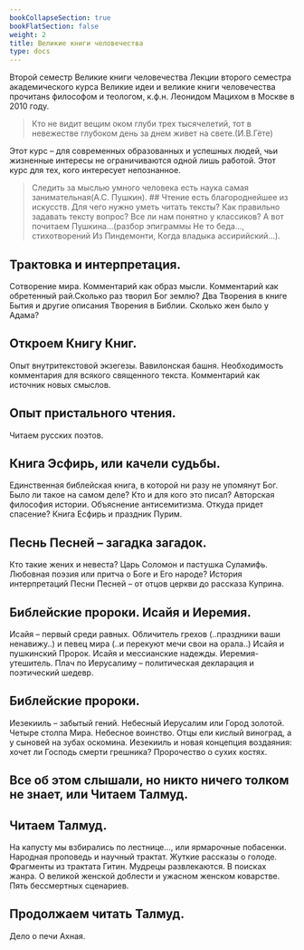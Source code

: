 ```yaml
---
bookCollapseSection: true
bookFlatSection: false
weight: 2
title: Великие книги человечества
type: docs
---
```


Второй семестр
Великие книги человечества
Лекции второго семестра академического курса Великие идеи и великие книги человечества прочитанs философом и теологом, к.ф.н. Леонидом Мацихом в Москве в 2010 году.

 > Кто не видит вещим оком глуби трех тысячелетий, тот в невежестве глубоком день за днем живет на свете.(И.В.Гёте)

Этот курс – для современных образованных и успешных людей, чьи жизненные интересы не ограничиваются одной лишь работой. Этот курс для тех, кого интересует непознанное.

> Следить за мыслью умного человека есть наука самая занимательная(А.С. Пушкин). ## Чтение есть благороднейшее из искусств. 
 Для чего нужно уметь читать тексты? Как правильно задавать тексту вопрос? Все ли нам понятно у классиков? А вот почитаем Пушкина...(разбор эпиграммы Не то беда..., стихотворений Из Пиндемонти, Когда владыка ассирийский...).
 ## Трактовка и интерпретация. 
 Сотворение мира. Комментарий как образ мысли. Комментарий как обретенный рай.Сколько раз творил Бог землю? Два Творения в книге Бытия и другие описания Творения в Библии. Сколько жен было у Адама?
 ## Откроем Книгу Книг. 
 Опыт внутритекстовой экзегезы. Вавилонская башня. Необходимость комментария для всякого священного текста. Комментарий как источник новых смыслов.
 ## Опыт пристального чтения. 
 Читаем русских поэтов. 
 ## Книга Эсфирь, или качели судьбы. 
 Единственная библейская книга, в которой ни разу не упомянут Бог. Было ли такое на самом деле? Кто и для кого это писал? Авторская философия истории. Объяснение антисемитизма. Откуда придет спасение? Книга Есфирь и праздник Пурим. 
 ## Песнь Песней – загадка загадок. 
 Кто такие жених и невеста? Царь Соломон и пастушка Суламифь. Любовная поэзия или притча о Боге и Его народе? История интерпретаций Песни Песней – от отцов церкви до рассказа Куприна.
 ## Библейские пророки. Исайя и Иеремия. 
 Исайя – первый среди равных. Обличитель грехов (..праздники ваши ненавижу..) и певец мира (..и перекуют мечи свои на орала..) Исайя и пушкинский Пророк. Исайя и мессианские надежды. Иеремия-утешитель. Плач по Иерусалиму – политическая декларация и поэтический шедевр.
 ## Библейские пророки. 
 Иезекииль – забытый гений. Небесный Иерусалим или Город золотой. Четыре столпа Мира. Небесное воинство. Отцы ели кислый виноград, а у сыновей на зубах оскомина. Иезекииль и новая концепция воздаяния: хочет ли Господь смерти грешника? Пророчество о сухих костях.
 ## Все об этом слышали, но никто ничего толком не знает, или Читаем Талмуд.
 ## Читаем Талмуд. 
 На капусту мы взбирались по лестнице..., или ярмарочные побасенки. Народная проповедь и научный трактат. Жуткие рассказы о голоде. Фрагменты из трактата Гитин. Мудрецы развлекаются. В поисках жанра. О великой женской доблести и ужасном женском коварстве. Пять бессмертных сценариев.
 ## Продолжаем читать Талмуд. 
 Дело о печи Ахная.